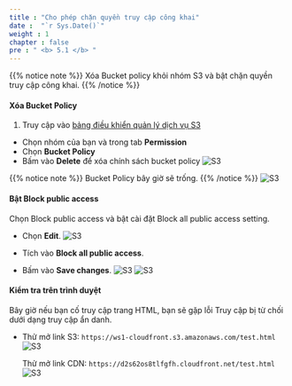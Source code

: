 ```yaml
---
title : "Cho phép chặn quyền truy cập công khai"
date :  "`r Sys.Date()`" 
weight : 1 
chapter : false
pre : " <b> 5.1 </b> "
---
```


{{% notice note %}}
Xóa Bucket policy khỏi nhóm S3 và bật chặn quyền truy cập công khai.
{{% /notice %}}

#### Xóa Bucket Policy
1. Truy cập vào [bảng điều khiển quản lý dịch vụ S3](https://console.aws.amazon.com/s3/home)
  + Chọn nhóm của bạn và trong tab  **Permission**
  + Chọn **Bucket Policy**
  + Bấm vào **Delete** để xóa chính sách bucket policy
![S3](/ws1-aws-cloudfront/images/5.fwd/5.1-permission-console.png)

{{% notice note %}}
Bucket Policy bây giờ sẽ trống.
{{% /notice %}}
![S3](/ws1-aws-cloudfront/images/5.fwd/5.1-deleted-policy.png)

#### Bật Block public access
Chọn Block public access và bật cài đặt Block all public access setting. 
   + Chọn **Edit**.
![S3](/ws1-aws-cloudfront/images/5.fwd/5.1-block-public-console.png)

   + Tích vào **Block all public access**.
   + Bấm vào **Save changes**.
![S3](/ws1-aws-cloudfront/images/5.fwd/5.1-edit-block.png)
![S3](/ws1-aws-cloudfront/images/5.fwd/5.1-blocked-public.png)

#### Kiểm tra trên trình duyệt
Bây giờ nếu bạn cố truy cập trang HTML, bạn sẽ gặp lỗi Truy cập bị từ chối dưới dạng truy cập ẩn danh.
- Thử mở link S3: `https://ws1-cloudfront.s3.amazonaws.com/test.html`
![S3](/ws1-aws-cloudfront/images/5.fwd/5.1-cannot-s3.png)

   Thử mở link CDN: `https://d2s62os8tlfgfh.cloudfront.net/test.html`
![S3](/ws1-aws-cloudfront/images/5.fwd/5.1-cannot-cdn.png)
